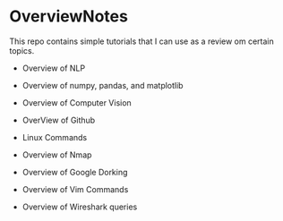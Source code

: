 # OverviewNotes
This repo contains simple tutorials that I can use as a review om certain topics.

* Overview of NLP

* Overview of numpy, pandas, and matplotlib

* Overview of Computer Vision

* OverView of Github

* Linux Commands

* Overview of Nmap

* Overview of Google Dorking

* Overview of Vim Commands

* Overview of Wireshark queries
